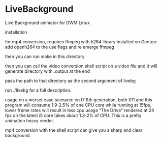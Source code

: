 # LiveBackground
Live Background animator for DWM Linux

installation

for mp4 conversion, requires ffmpeg with h264 library installed
on Gentoo:
add openh264 to the use flags and re emerge ffmpeg

then you can run make in this directory

then you can call the video conversion shell script on a video file and it will generate directory with .output at the end

pass the path to that directory as the second argument of livebg

run ./livebg for a full description.

usage on a worset case scenario: on I7 8th generation, both X11 and this program will consume 1.9-2.5% of one CPU core while running at 15fps, lower frame rates will result in less cpu usage
"The Drive" rendered at 24 fps on the latest i5 core takes about 1.3-2% of CPU. This is a pretty animation heavy render.

mp4 conversion with the shell script can give you a sharp and clear background.

